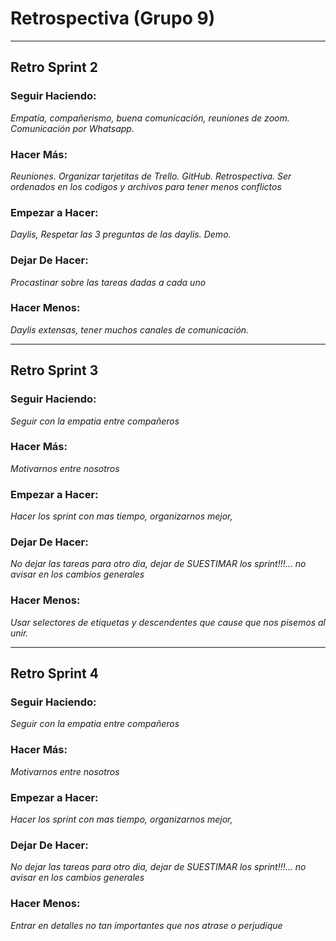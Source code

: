 # Retrospectiva (Grupo 9)
---

## Retro Sprint 2

### Seguir Haciendo:
*Empatía, compañerismo, buena comunicación, reuniones de zoom. Comunicación por Whatsapp.*

### Hacer Más:
*Reuniones. Organizar tarjetitas de Trello. GitHub. Retrospectiva. Ser ordenados en los codigos y archivos para tener menos conflictos* 

### Empezar a Hacer:
*Daylis, Respetar las 3 preguntas de las daylis. Demo.*

### Dejar De Hacer:
*Procastinar sobre las tareas dadas a cada uno*

### Hacer Menos:
*Daylis extensas, tener muchos canales de comunicación.*

---

## Retro Sprint 3


### Seguir Haciendo:
*Seguir con la empatia entre compañeros*

### Hacer Más:
*Motivarnos entre nosotros*

### Empezar a Hacer:
*Hacer los sprint con mas tiempo, organizarnos mejor,*

### Dejar De Hacer:
*No dejar las tareas para otro dia, dejar de SUESTIMAR los sprint!!!...
no avisar en los cambios generales*

### Hacer Menos:
*Usar selectores de etiquetas y descendentes que cause que nos pisemos al unir.*

---

## Retro Sprint 4

### Seguir Haciendo:
*Seguir con la empatia entre compañeros*

### Hacer Más:
*Motivarnos entre nosotros*

### Empezar a Hacer:
*Hacer los sprint con mas tiempo, organizarnos mejor,*

### Dejar De Hacer:
*No dejar las tareas para otro dia, dejar de SUESTIMAR los sprint!!!...
no avisar en los cambios generales*

### Hacer Menos:
*Entrar en detalles no tan importantes que nos atrase o perjudique*
